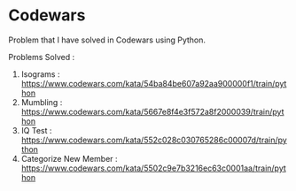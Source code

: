 # Codewars
Problem that I have solved in Codewars using Python.

Problems Solved :
1. Isograms : https://www.codewars.com/kata/54ba84be607a92aa900000f1/train/python
2. Mumbling : https://www.codewars.com/kata/5667e8f4e3f572a8f2000039/train/python
3. IQ Test : https://www.codewars.com/kata/552c028c030765286c00007d/train/python
4. Categorize New Member : https://www.codewars.com/kata/5502c9e7b3216ec63c0001aa/train/python

